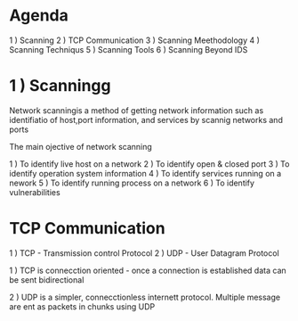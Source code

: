 # Agenda

1 ) Scanning
2 ) TCP Communication
3 ) Scanning Meethodology
4 ) Scanning Techniqus
5 ) Scanning Tools
6 ) Scanning Beyond IDS


# 1 ) Scanningg

Network scanningis a method of getting network information such as identifiatio of host,port information, and services by scannig networks and ports

The main ojective of network scanning

1 ) To identify live host on a network
2 ) To identify open & closed port
3 ) To identify operation system information
4 ) To identify services running on a nework
5 ) To identify running process on a network
6 ) To identify vulnerabilities


# TCP Communication

1 ) TCP - Transmission control Protocol
2 ) UDP - User Datagram Protocol

1 ) TCP is connecction oriented - once a connection is established data can be sent bidirectional

2 ) UDP is a simpler, connecctionless internett protocol. Multiple message are ent as packets in chunks using UDP
